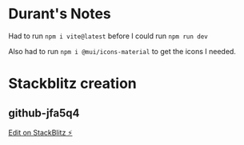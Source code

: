 # Durant's Notes

Had to run `npm i vite@latest` before I could run `npm run dev`

Also had to run `npm i @mui/icons-material` to get the icons I needed.
# Stackblitz creation
## github-jfa5q4

[Edit on StackBlitz ⚡️](https://stackblitz.com/edit/github-jfa5q4)